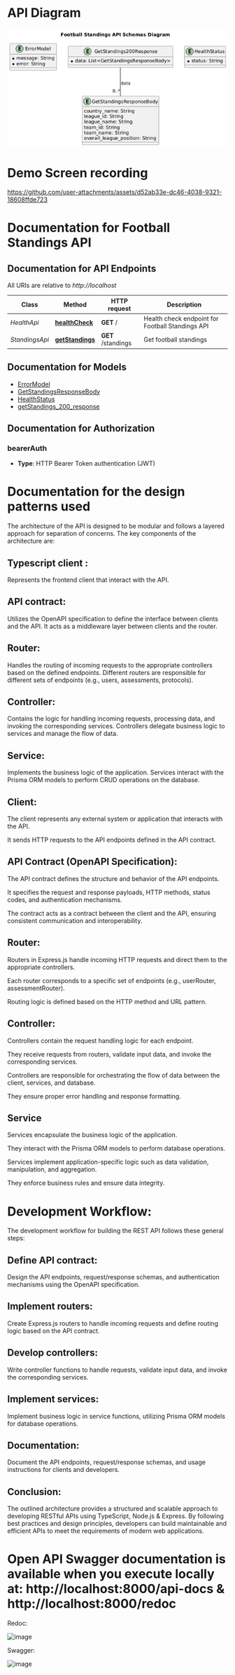# API Diagram

![Plant UML Image](https://github.com/Amit-Juneja/Football-Standings/blob/main/plantUML.png)

# Demo Screen recording


https://github.com/user-attachments/assets/d52ab33e-dc46-4038-9321-18608ffde723



# Documentation for Football Standings API

<a name="documentation-for-api-endpoints"></a>
## Documentation for API Endpoints

All URIs are relative to *http://localhost*

| Class | Method | HTTP request | Description |
|------------ | ------------- | ------------- | -------------|
| *HealthApi* | [**healthCheck**](Apis/HealthApi.md#healthcheck) | **GET** / | Health check endpoint for Football Standings API |
| *StandingsApi* | [**getStandings**](Apis/StandingsApi.md#getstandings) | **GET** /standings | Get football standings |


<a name="documentation-for-models"></a>
## Documentation for Models

 - [ErrorModel](./Models/ErrorModel.md)
 - [GetStandingsResponseBody](./Models/GetStandingsResponseBody.md)
 - [HealthStatus](./Models/HealthStatus.md)
 - [getStandings_200_response](./Models/getStandings_200_response.md)


<a name="documentation-for-authorization"></a>
## Documentation for Authorization

<a name="bearerAuth"></a>
### bearerAuth

- **Type**: HTTP Bearer Token authentication (JWT)


# Documentation for the design patterns used

The architecture of the API is designed to be modular and follows a layered approach for separation of concerns. The key components of the architecture are:

## Typescript client :
Represents the frontend client that interact with the API.

## API contract: 
Utilizes the OpenAPI specification to define the interface between clients and the API. It acts as a middleware layer between clients and the router.

## Router: 
Handles the routing of incoming requests to the appropriate controllers based on the defined endpoints. Different routers are responsible for different sets of endpoints (e.g., users, assessments, protocols).

## Controller: 
Contains the logic for handling incoming requests, processing data, and invoking the corresponding services. Controllers delegate business logic to services and manage the flow of data.

## Service: 
Implements the business logic of the application. Services interact with the Prisma ORM models to perform CRUD operations on the database.

## Client:
The client represents any external system or application that interacts with the API.

It sends HTTP requests to the API endpoints defined in the API contract.

## API Contract (OpenAPI Specification):
The API contract defines the structure and behavior of the API endpoints.

It specifies the request and response payloads, HTTP methods, status codes, and authentication mechanisms.

The contract acts as a contract between the client and the API, ensuring consistent communication and interoperability.

## Router:
Routers in Express.js handle incoming HTTP requests and direct them to the appropriate controllers.

Each router corresponds to a specific set of endpoints (e.g., userRouter, assessmentRouter).

Routing logic is defined based on the HTTP method and URL pattern.

## Controller:
Controllers contain the request handling logic for each endpoint.

They receive requests from routers, validate input data, and invoke the corresponding services.

Controllers are responsible for orchestrating the flow of data between the client, services, and database.

They ensure proper error handling and response formatting.

## Service
Services encapsulate the business logic of the application.

They interact with the Prisma ORM models to perform database operations.

Services implement application-specific logic such as data validation, manipulation, and aggregation.

They enforce business rules and ensure data integrity.

# Development Workflow:

The development workflow for building the REST API follows these general steps:

## Define API contract: 
Design the API endpoints, request/response schemas, and authentication mechanisms using the OpenAPI specification.

## Implement routers: 
Create Express.js routers to handle incoming requests and define routing logic based on the API contract.

## Develop controllers: 
Write controller functions to handle requests, validate input data, and invoke the corresponding services.

## Implement services: 
Implement business logic in service functions, utilizing Prisma ORM models for database operations.

## Documentation: 
Document the API endpoints, request/response schemas, and usage instructions for clients and developers.

## Conclusion:
The outlined architecture provides a structured and scalable approach to developing RESTful APIs using TypeScript, Node.js & Express. By following best practices and design principles, developers can build maintainable and efficient APIs to meet the requirements of modern web applications.


# Open API Swagger documentation is available when you execute locally at: http://localhost:8000/api-docs & http://localhost:8000/redoc

Redoc:

![image](https://github.com/user-attachments/assets/e97e7bfd-7e52-48a6-9f3f-e52999ae961e)

Swagger:

![image](https://github.com/user-attachments/assets/4ed1d4de-c760-46ff-938e-01bdb32a2d2f)

